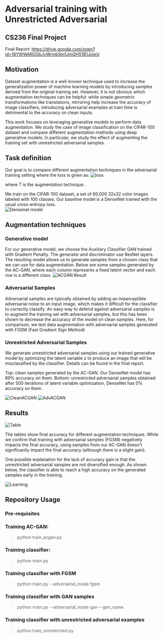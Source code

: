 # Adversarial training with Unrestricted Adversarial
## CS236 Final Project
Final Report: https://drive.google.com/open?id=18YWWARGSbJyWrmbSm1JmQH51lEIJoleU

## Motivation 

Dataset augmentation is a well-known technique used to increase the generalization power of machine learning models by introducing samples derived from the original training set. 
However, it is not obvious which augmentation techniques can be helpful: while simple geometric transformations like translations, mirroring help increase the accuracy of image classifiers, introducing adversarial examples at train time is detrimental to the accuracy on clean inputs. 

This work focuses on leveraging generative models to perform data augmentation. We study the case of image classification on the CIFAR-100 dataset and compare different augmentation methods using deep generative models. In particular, we study the effect of augmenting the training set with unrestricted adversarial samples.

## Task definition

Our goal is to compare different augmentation techniques in the adversarial training setting where the loss is given as:
![loss](https://user-images.githubusercontent.com/13089230/63455306-64ffae00-c401-11e9-9107-e0273b120071.png)

where T is the augmentation technique.

We train on the CIFAR-100 dataset, a set of 60,000 32x32 color images labeled with 100 classes. Our baseline model is a DenseNet trained with the usual cross-entropy loss.  
![Densenet model](https://user-images.githubusercontent.com/13089230/63454651-14d41c00-c400-11e9-8966-5a7928b68710.png)

## Augmentation techniques 
### Generative model
For our generative model, we choose the Auxiliary Classifier GAN trained with Gradient Penalty. The generator and discriminator use ResNet layers. The resulting model allows us to generate samples from a chosen class that we can use for data augmentation.
 Below are some samples generated by the AC-GAN, where each column represents a fixed latent vector and each row is a different class. 
![ACGAN Result](https://user-images.githubusercontent.com/13089230/63454652-14d41c00-c400-11e9-9e33-0a272e49b259.png)

### Adversarial Samples
Adversarial samples are typically obtained by adding an imperceptible adversarial noise to an input image, which makes it difficult for the classifier to correctly classify. An easy way to defend against adversarial samples is to augment the training set with adversarial samples, but this has been shown to decrease the accuracy of the model on clean samples. Here, for comparison, we test data augmentation with adversarial samples generated with FGSM (Fast Gradient Sign Method)

### Unrestricted Adversarial Samples
We generate unrestricted adversarial samples using our trained generative model by optimizing the latent variable z to produce an image that will be misclassified by the classifier. Details can be found in the final report. 


Top: clean samples generated by the AC-GAN. Our DenseNet model has 89% accuracy on them. Bottom: unrestricted adversarial samples obtained after 500 iterations of latent variable optimization, DenseNet has 0% accuracy on them. 

![CleanACGAN](https://user-images.githubusercontent.com/13089230/63454653-14d41c00-c400-11e9-9dce-994e40ce180b.png)
![AdvACGAN](https://user-images.githubusercontent.com/13089230/63454654-14d41c00-c400-11e9-8921-a2a7bbf38239.png)

## Results
![Table](https://user-images.githubusercontent.com/13089230/63455307-64ffae00-c401-11e9-9ef8-67203bf496f8.png)

The tables show final accuracy for different augmentation techniques. While we confirm that training with adversarial samples (FGSM) negatively impacts the final accuracy, using samples from our AC-GAN doesn't significantly impact the final accuracy (although there is a slight gain).

One possible explanation for the lack of accuracy gain is that the unrestricted adversarial samples are not diversified enough. As shown below, the classifier is able to reach a high accuracy on the generated samples early in the training. 

![Learning](https://user-images.githubusercontent.com/13089230/63454650-14d41c00-c400-11e9-8442-e3c6101c8074.png)

## Repository Usage 
### Pre-requisites

### Training AC-GAN:
> python train_acgan.py

### Training classifier:
> python main.py 

### Training classifier with FGSM 
> python main.py --adversarial_mode fgsm 

### Training classifier with GAN samples 
> python main.py --adversarial_mode gan --gen_name <name of GAN to use>

### Training classifier with unrestricted adversarial examples 
> python train_unrestricted.py
